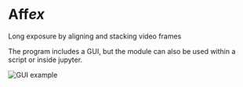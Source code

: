 # Aff*ex*
Long exposure by aligning and stacking video frames

The program includes a GUI, but the module can also be used within a script or inside jupyter.

![GUI example](https://github.com/alexriss/affex/raw/master/screenshot.gif)
